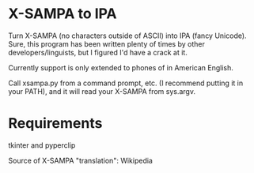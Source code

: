 # X-SAMPA to IPA

Turn X-SAMPA (no characters outside of ASCII) into IPA (fancy Unicode). Sure, this program has been written plenty of times by other developers/linguists, but I figured I'd have a crack at it. 

Currently support is only extended to phones of in American English.

Call xsampa.py from a command prompt, etc. (I recommend putting it in your PATH), and it will read your X-SAMPA from sys.argv.

# Requirements
tkinter and pyperclip

Source of X-SAMPA "translation": Wikipedia